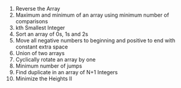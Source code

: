 1. Reverse the Array
2. Maximum and minimum of an array using minimum number of comparisons
3. kth Smallest Integer
4. Sort an array of 0s, 1s and 2s
5. Move all negative numbers to beginning and positive to end with constant extra space
6. Union of two arrays
7. Cyclically rotate an array by one
8. Minimum number of jumps
9. Find duplicate in an array of N+1 Integers
10. Minimize the Heights II